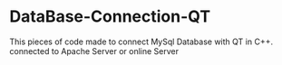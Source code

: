 # DataBase-Connection-QT
This pieces of code made to connect MySql Database with QT in C++. connected to Apache Server or online Server 
